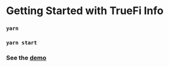 # Getting Started with TrueFi Info

### `yarn`

### `yarn start`


### See the [demo](lucid-galileo-4e1e8c.netlify.app)
